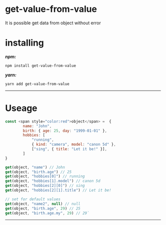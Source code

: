 # get-value-from-value
It is possible get data from object without error





# installing

***npm:***
```
npm install get-value-from-value
```
***yarn:***
```
yarn add get-value-from-value
```

***






# Useage
```JavaScript
const <span style="color:red">object</span> =  {
        name: "John",
        birth: { age: 25, day: "1999-01-01" },
        hobbies: [
            "running",
            { kind: "camera", model: "canon 5d" },
            ["sing", { title: "Let it be!" }],
        ]
}
```

```JavaScript
get(object, "name") // John
get(object, "birth.age") // 25
get(object, "hobbies[0]") // running
get(object, "hobbies[1].model") // canon 5d
get(object, "hobbies[2][0]") // sing
get(object, "hobbies[2][1].title") // Let it be!

// set for default values
get(object, "name2", null) // null
get(object, "birth.age", 29) // 25
get(object, "birth.age.my", 29) // 29`
```

***
